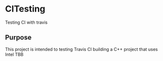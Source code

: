 # CITesting
Testing CI with travis 

## Purpose
This project is intended to testing Travis CI building a C++ project that uses Intel TBB